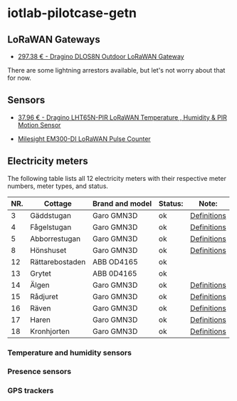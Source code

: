 # iotlab-pilotcase-getn

## LoRaWAN Gateways

- [297.38 € - Dragino DLOS8N Outdoor LoRaWAN Gateway](https://iot-shop.de/en/shop/dragino-dlos8n-outdoor-lorawan-gateway-5841?category=7&search=LoRaWAN+Gateway#attr=17051,20022,6145,20023,14699)

There are some lightning arrestors available, but let's not worry about that for now.

## Sensors
- [37.96 € - Dragino LHT65N-PIR LoRaWAN Temperature , Humidity & PIR Motion Sensor](https://iot-shop.de/en/shop/dg-lht65n-pir-dragino-lht65n-pir-lorawan-temperature-humidity-pir-motion-sensor-6483?search=pir++lorawan&order=name+asc#attr=21376,19940,18274,18275,10944)

- [Milesight EM300-DI LoRaWAN Pulse Counter](https://iot-shop.de/en/shop/mil-em300-di-milesight-em300-di-lorawan-pulse-counter-6132#attr=22806,19024,19025,19019,19020,19021,19022,19653,14871)

## Electricity meters

The following table lists all 12 electricity meters with their respective meter numbers, meter types, and status.

| NR. | Cottage         | Brand and model | Status: | Note:                    |
| --- | --------------- | --------------- | ------- | ------------------------ |
| 3   | Gäddstugan      | Garo GMN3D      | ok      | [Definitions](gnm3d.pdf) |
| 4   | Fågelstugan     | Garo GMN3D      | ok      | [Definitions](gnm3d.pdf) |
| 5   | Abborrestugan   | Garo GMN3D      | ok      | [Definitions](gnm3d.pdf) |
| 8   | Hönshuset       | Garo GMN3D      | ok      | [Definitions](gnm3d.pdf) |
| 12  | Rättarebostaden | ABB OD4165      | ok      |                          |
| 13  | Grytet          | ABB 0D4165      | ok      |                          |
| 14  | Älgen           | Garo GMN3D      | ok      | [Definitions](gnm3d.pdf) |
| 15  | Rådjuret        | Garo GMN3D      | ok      | [Definitions](gnm3d.pdf) |
| 16  | Räven           | Garo GMN3D      | ok      | [Definitions](gnm3d.pdf) |
| 17  | Haren           | Garo GMN3D      | ok      | [Definitions](gnm3d.pdf) |
| 18  | Kronhjorten     | Garo GMN3D      | ok      | [Definitions](gnm3d.pdf) |

### Temperature and humidity sensors

### Presence sensors

### GPS trackers
